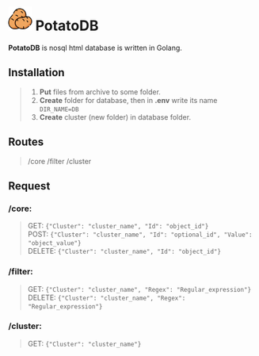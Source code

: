 # [<img src="potato.png" width="48"/>](potato.png) PotatoDB
**PotatoDB** is nosql html database is written in Golang.
## Installation
> 1. **Put** files from archive to some folder.
> 2. **Create** folder for database, then in **.env** write its name `DIR_NAME=DB`
> 3. **Create** cluster (new folder) in database folder.

## Routes
> /core
> /filter
> /cluster

## Request
### **/core**:
> GET: `{"Cluster": "cluster_name", "Id": "object_id"}`<br>
> POST: `{"Cluster": "cluster_name", "Id": "optional_id", "Value": "object_value"}`<br>
> DELETE: `{"Cluster": "cluster_name", "Id": "object_id"}`
### **/filter**:
> GET: `{"Cluster": "cluster_name", "Regex": "Regular_expression"}`<br>
> DELETE: `{"Cluster": "cluster_name", "Regex": "Regular_expression"}`
### **/cluster**:
> GET: `{"Cluster": "cluster_name"}`
